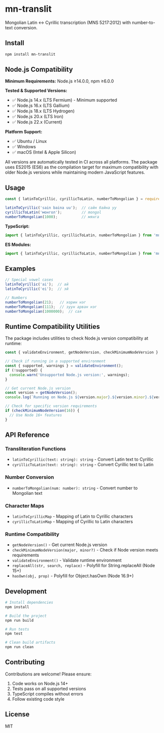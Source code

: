 # mn-translit

Mongolian Latin ↔ Cyrillic transcription (MNS 5217:2012) with number-to-text conversion.

## Install

```bash
npm install mn-translit
```

## Node.js Compatibility

**Minimum Requirements:** Node.js ≥14.0.0, npm ≥6.0.0

**Tested & Supported Versions:**
- ✅ Node.js 14.x (LTS Fermium) - Minimum supported
- ✅ Node.js 16.x (LTS Gallium)
- ✅ Node.js 18.x (LTS Hydrogen)
- ✅ Node.js 20.x (LTS Iron)
- ✅ Node.js 22.x (Current)

**Platform Support:**
- ✅ Ubuntu / Linux
- ✅ Windows
- ✅ macOS (Intel & Apple Silicon)

All versions are automatically tested in CI across all platforms. The package uses ES2015 (ES6) as the compilation target for maximum compatibility with older Node.js versions while maintaining modern JavaScript features.

## Usage

```javascript
const { latinToCyrillic, cyrillicToLatin, numberToMongolian } = require('mn-translit');

latinToCyrillic('sain baina uu');  // сайн байна уу
cyrillicToLatin('монгол');         // mongol
numberToMongolian(1000);           // мянга
```

**TypeScript:**

```typescript
import { latinToCyrillic, cyrillicToLatin, numberToMongolian } from 'mn-translit';
```

**ES Modules:**

```javascript
import { latinToCyrillic, cyrillicToLatin, numberToMongolian } from 'mn-translit';
```

## Examples

```javascript
// Special vowel cases
latinToCyrillic('ai');  // ай
latinToCyrillic('ei');  // эй

// Numbers
numberToMongolian(21);   // хорин нэг
numberToMongolian(111);  // зуун арван нэг
numberToMongolian(1000000);  // сая
```

## Runtime Compatibility Utilities

The package includes utilities to check Node.js version compatibility at runtime:

```javascript
const { validateEnvironment, getNodeVersion, checkMinimumNodeVersion } = require('mn-translit');

// Check if running in a supported environment
const { supported, warnings } = validateEnvironment();
if (!supported) {
  console.warn('Unsupported Node.js version:', warnings);
}

// Get current Node.js version
const version = getNodeVersion();
console.log(`Running on Node.js ${version.major}.${version.minor}.${version.patch}`);

// Check for specific version requirements
if (checkMinimumNodeVersion(16)) {
  // Use Node 16+ features
}
```

## API Reference

### Transliteration Functions

- `latinToCyrillic(text: string): string` - Convert Latin text to Cyrillic
- `cyrillicToLatin(text: string): string` - Convert Cyrillic text to Latin

### Number Conversion

- `numberToMongolian(num: number): string` - Convert number to Mongolian text

### Character Maps

- `latinToCyrillicMap` - Mapping of Latin to Cyrillic characters
- `cyrillicToLatinMap` - Mapping of Cyrillic to Latin characters

### Runtime Compatibility

- `getNodeVersion()` - Get current Node.js version
- `checkMinimumNodeVersion(major, minor?)` - Check if Node version meets requirements
- `validateEnvironment()` - Validate runtime environment
- `replaceAll(str, search, replace)` - Polyfill for String.replaceAll (Node 15+)
- `hasOwn(obj, prop)` - Polyfill for Object.hasOwn (Node 16.9+)

## Development

```bash
# Install dependencies
npm install

# Build the project
npm run build

# Run tests
npm test

# Clean build artifacts
npm run clean
```

## Contributing

Contributions are welcome! Please ensure:

1. Code works on Node.js 14+
2. Tests pass on all supported versions
3. TypeScript compiles without errors
4. Follow existing code style

## License

MIT
